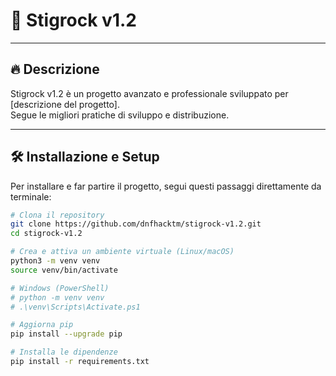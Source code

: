# 🚀 Stigrock v1.2

---

## 🔥 Descrizione

Stigrock v1.2 è un progetto avanzato e professionale sviluppato per [descrizione del progetto].  
Segue le migliori pratiche di sviluppo e distribuzione.

---

## 🛠️ Installazione e Setup

Per installare e far partire il progetto, segui questi passaggi direttamente da terminale:

```bash
# Clona il repository
git clone https://github.com/dnfhacktm/stigrock-v1.2.git
cd stigrock-v1.2

# Crea e attiva un ambiente virtuale (Linux/macOS)
python3 -m venv venv
source venv/bin/activate

# Windows (PowerShell)
# python -m venv venv
# .\venv\Scripts\Activate.ps1

# Aggiorna pip
pip install --upgrade pip

# Installa le dipendenze
pip install -r requirements.txt
